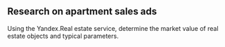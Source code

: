 ## Research on apartment sales ads
Using the Yandex.Real estate service, determine the market value of real estate objects and typical parameters.